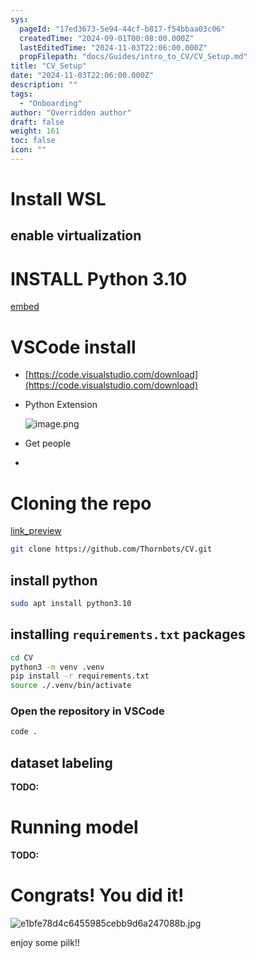 ```yaml
---
sys:
  pageId: "17ed3673-5e94-44cf-b817-f54bbaa03c06"
  createdTime: "2024-09-01T00:08:00.000Z"
  lastEditedTime: "2024-11-03T22:06:00.000Z"
  propFilepath: "docs/Guides/intro_to_CV/CV_Setup.md"
title: "CV_Setup"
date: "2024-11-03T22:06:00.000Z"
description: ""
tags:
  - "Onboarding"
author: "Overridden author"
draft: false
weight: 161
toc: false
icon: ""
---
```


# Install WSL

## enable virtualization

# INSTALL Python 3.10

[embed](https://www.rose-hulman.edu/class/csse/csse132/2425a/labs/prelab1-wsl2.html)

# VSCode install

- [https://code.visualstudio.com/download](https://code.visualstudio.com/download)
- Python Extension

	![image.png](https://prod-files-secure.s3.us-west-2.amazonaws.com/d518164a-d88e-44d1-a4ee-3adb3bd8bce0/d82b6650-a5e4-4d3c-b8c9-93d817dae00e/image.png?X-Amz-Algorithm=AWS4-HMAC-SHA256&X-Amz-Content-Sha256=UNSIGNED-PAYLOAD&X-Amz-Credential=ASIAZI2LB4667GZDIIAH%2F20250614%2Fus-west-2%2Fs3%2Faws4_request&X-Amz-Date=20250614T041226Z&X-Amz-Expires=3600&X-Amz-Security-Token=IQoJb3JpZ2luX2VjEDwaCXVzLXdlc3QtMiJHMEUCIQD7yWJej4u7Sr5cGkvqmw8zcQRGMcmtyROjtDIHNgIFBwIgIwJTHjBUsoiXxSK50%2F8geK8DKRZxE%2F7mnFQeHzF5Je0q%2FwMIJRAAGgw2Mzc0MjMxODM4MDUiDGeV5JMXBu8PiZFCfCrcA89p%2FW%2BqACg%2F7v3Ech5xfBBXbeb73J5tx9uLtlCnUPzU3%2FgUE4zUG%2FP55oelJLW%2By%2FU4QIlBZvspnT5%2Bdj%2FsU7KoeY9AHCUqw64Eu9EQMJIAcPAxPj3xPyhAwuPhtkRcnBL64cFvfqP3gcAoI3Jy3o8MyBInhQ790iv1NMMPyW6OTL0IkgotUBFfgpmzxnXELrFyRuOVoJpaciezD1G%2BQQ47IvnMw%2Bl%2BPa5MpXq9lhYaSbl3A7uz%2BwCuvI433wgdTF51lVGOXJyQYCL6ZKoAgu6DpJRhTWPN4RNMnuY3%2FflCwwK7jJjVPWbW28R%2BWLc7YAb6qsGLDWsXFwgybH%2BHdGEyv6fqy%2Fy72QlIDHDHgbSuRQGroiX9rM4V2DQA2gIVa31svCrlkCBDvPYmBWlQyaLw0MW4wjYHty7cnwSIlSGBSNwX1P%2BP60xDuzQIi%2FEA1Ev9tWA4NluJ848kaYk1AotuVR%2FV7tk8MHmWTWkbn%2FxRnFIwHWjvboNLI1KHOXUAvf4mFrf49ldonFQaRhob6Ha%2BseKWtMHI2ZvMG1loVxB8kwSeSCPbmFILxW%2FIwRnt4bU8ueRzOucN375JCgFjRMZ5ynDDrMjvjxhKGff9nidCae3F6LSkZg6YBcA9MMrss8IGOqUBlaLLxtGfrCZUfSVxwvkyykvT%2FgYdwBdtWKOYfIGzaang5Hc52kHBZQYiGLUEj8HNi%2Fge5qxCk85BKPZLoOTxK5cT8HG6nlfd5GoTJhH4KKGtYwPs4QBBB1kUDt7CddiaDDl%2B%2FhbdSsZIu8qMZewlQoBOiwfQOlRL4MyIcyQPHd6fC8v1Fm9Rq3N26e5Rquft4Dkv%2FVqXo4dIXCnCfRNFbj71Eeoi&X-Amz-Signature=9e507ee3eea947090100f34646d4c9d081a94f2f5e0662b1b6a0defd1ee607ce&X-Amz-SignedHeaders=host&x-amz-checksum-mode=ENABLED&x-id=GetObject)
- Get people
- 

# Cloning the repo

[link_preview](https://github.com/Thornbots/CV/)

```bash
git clone https://github.com/Thornbots/CV.git
```

## install python

```bash
sudo apt install python3.10
```

## installing `requirements.txt` packages

```bash
cd CV
python3 -m venv .venv
pip install -r requirements.txt
source ./.venv/bin/activate
```

### Open the repository in VSCode

```bash
code .
```

## dataset labeling  

**TODO:**

# Running model

**TODO:**

# Congrats! You did it!

![e1bfe78d4c6455985cebb9d6a247088b.jpg](https://prod-files-secure.s3.us-west-2.amazonaws.com/d518164a-d88e-44d1-a4ee-3adb3bd8bce0/7d1ce04e-65d6-40c8-814d-754280e9515a/e1bfe78d4c6455985cebb9d6a247088b.jpg?X-Amz-Algorithm=AWS4-HMAC-SHA256&X-Amz-Content-Sha256=UNSIGNED-PAYLOAD&X-Amz-Credential=ASIAZI2LB4663EI2IUKK%2F20250614%2Fus-west-2%2Fs3%2Faws4_request&X-Amz-Date=20250614T041226Z&X-Amz-Expires=3600&X-Amz-Security-Token=IQoJb3JpZ2luX2VjEDwaCXVzLXdlc3QtMiJGMEQCIGZuMTRE%2FSJ5RefyLGZtPF0vjkUR%2BFHEHXb%2FdG5vj8Y%2FAiAChfbO%2F5w6fcCEk8Eb3odEFozuJP%2F0kS3kVDH4dtkAXSr%2FAwglEAAaDDYzNzQyMzE4MzgwNSIMllAUotI7K%2BZ8lAeRKtwDJT4P7d0y1QevM%2Feb8On8ZNPS%2BDpDbbTU%2BFOeS531BFiilwTykKuTVpHik0ndNejjjxBaq4bEuUdrp1ru2W0Oz%2Fu2g7ivLONBcPd3izAw3tTCQbrg5uXRE4wxgA7laz0RRzznoK5KiEQ3WzyGCdqMKjQuM0vjuBo56Q%2F4Vade43RG8YAqPydR5ppsvVCEUYQdhTruM%2Foe8PraWr%2Bxp54sX8SyvI4%2Bv1mzEtOIXpbQqf%2BB2361UNrewIDvlUPAbTT%2BmH%2F4tabNJFYXLsVf8RF%2BYt6428ED1lCRAyhLedJQcWYZvLHzO3hAczv3HMswYg9HV85UU7W3pw0m44H%2B4jkccduh0IFZGZZi2h8Rvx0s%2BZ6CJC825gtiHN5F1%2BgF7eQ5mzXpS0%2FJNbzG4NjRq6TKUhKvgbtZAC8BDBaklLmY6TYig4Pqyf3QsESeev80NjePMvPLMXWkz9Gy2hk5EKfFL7R5kRBpKFrtUV%2B9FZkfinYdwyE4mJZAmdQUUI%2B4bWqFs7llZIqDjPTLUgzq89fOY9oX%2BzauXTmv%2FjC0WoGrbz93wIlqLVA1i0VzmmbXWMp0Drng0faOQGw9JDXFsL28Mc%2F%2Baf65FIGP9L5j4RJfD6uajf7sBzaKLBTKD%2B8ws%2ByzwgY6pgEM55MpW6wbbCrQBwEfKSaBfNloeU9vxceI%2BU%2FJT90MgXdFowb%2B9ffMYeQjDS2UksiCPu%2FyQSTw03Xy82J%2FdJxryj1baNAznDSjYPZoL2gUa7Yz4Kn%2BmgDJZEcOCuXgxjWuPhjyYxpYMA%2Bsf7VMDcCVRP4Oi2Lv6tAHsPAo%2BbVW8biH8qNkfbXcZpEzTfgX%2BduO5i5dZeA7rfwFpa6rqeSpOKRlQwmr&X-Amz-Signature=e888d15fc96006b4e3fef2f0d4e87ca0c8c7491eefa78e83b6fb5fba0d732b00&X-Amz-SignedHeaders=host&x-amz-checksum-mode=ENABLED&x-id=GetObject)

enjoy some pilk!!
